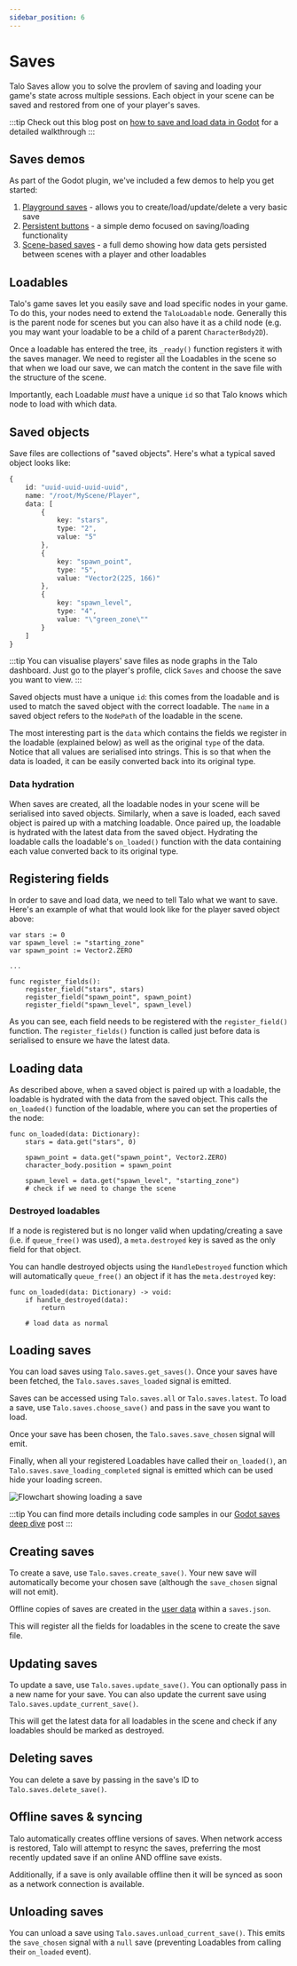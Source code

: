 ```yaml
---
sidebar_position: 6
---
```


# Saves

Talo Saves allow you to solve the provlem of saving and loading your game's state across multiple sessions. Each object in your scene can be saved and restored from one of your player's saves.

:::tip
Check out this blog post on [how to save and load data in Godot](https://trytalo.com/blog/game-saves-godot?utm_source=docs&utm_medium=tip) for a detailed walkthrough
:::

## Saves demos

As part of the Godot plugin, we've included a few demos to help you get started:
1. [Playground saves](https://github.com/TaloDev/godot/tree/develop/addons/talo/samples/playground) - allows you to create/load/update/delete a very basic save
2. [Persistent buttons](https://github.com/TaloDev/godot/tree/develop/addons/talo/samples/persistent_buttons) - a simple demo focused on saving/loading functionality
3. [Scene-based saves](https://github.com/TaloDev/godot/tree/develop/addons/talo/samples/multiscene_saves) - a full demo showing how data gets persisted between scenes with a player and other loadables

## Loadables

Talo's game saves let you easily save and load specific nodes in your game. To do this, your nodes need to extend the `TaloLoadable` node. Generally this is the parent node for scenes but you can also have it as a child node (e.g. you may want your loadable to be a child of a parent `CharacterBody2D`).

Once a loadable has entered the tree, its `_ready()` function registers it with the saves manager. We need to register all the Loadables in the scene so that when we load our save, we can match the content in the save file with the structure of the scene.

Importantly, each Loadable _must_ have a unique `id` so that Talo knows which node to load with which data.

## Saved objects

Save files are collections of "saved objects". Here's what a typical saved object looks like:

```typescript
{
	id: "uuid-uuid-uuid-uuid",
	name: "/root/MyScene/Player",
	data: [
		{
			key: "stars",
			type: "2",
			value: "5"
		},
		{
			key: "spawn_point",
			type: "5",
			value: "Vector2(225, 166)"
		},
		{
			key: "spawn_level",
			type: "4",
			value: "\"green_zone\""
		}
	]
}
```

:::tip
You can visualise players' save files as node graphs in the Talo dashboard. Just go to the player's profile, click `Saves` and choose the save you want to view.
:::

Saved objects must have a unique `id`: this comes from the loadable and is used to match the saved object with the correct loadable. The `name` in a saved object refers to the `NodePath` of the loadable in the scene.

The most interesting part is the `data` which contains the fields we register in the loadable (explained below) as well as the original `type` of the data. Notice that all values are serialised into strings. This is so that when the data is loaded, it can be easily converted back into its original type.

### Data hydration

When saves are created, all the loadable nodes in your scene will be serialised into saved objects. Similarly, when a save is loaded, each saved object is paired up with a matching loadable. Once paired up, the loadable is hydrated with the latest data from the saved object. Hydrating the loadable calls the loadable's `on_loaded()` function with the data containing each value converted back to its original type.

## Registering fields

In order to save and load data, we need to tell Talo what we want to save. Here's an example of what that would look like for the player saved object above:

```gdscript
var stars := 0
var spawn_level := "starting_zone"
var spawn_point := Vector2.ZERO

...

func register_fields():
	register_field("stars", stars)
	register_field("spawn_point", spawn_point)
	register_field("spawn_level", spawn_level)
```

As you can see, each field needs to be registered with the `register_field()` function. The `register_fields()` function is called just before data is serialised to ensure we have the latest data.

## Loading data

As described above, when a saved object is paired up with a loadable, the loadable is hydrated with the data from the saved object. This calls the `on_loaded()` function of the loadable, where you can set the properties of the node:

```gdscript
func on_loaded(data: Dictionary):
	stars = data.get("stars", 0)

	spawn_point = data.get("spawn_point", Vector2.ZERO)
	character_body.position = spawn_point

	spawn_level = data.get("spawn_level", "starting_zone")
	# check if we need to change the scene
```

### Destroyed loadables

If a node is registered but is no longer valid when updating/creating a save (i.e. if `queue_free()` was used), a `meta.destroyed` key is saved as the only field for that object.

You can handle destroyed objects using the `HandleDestroyed` function which will automatically `queue_free()` an object if it has the `meta.destroyed` key:

```gdscript
func on_loaded(data: Dictionary) -> void:
	if handle_destroyed(data):
		return

	# load data as normal
```

## Loading saves

You can load saves using `Talo.saves.get_saves()`. Once your saves have been fetched, the `Talo.saves.saves_loaded` signal is emitted.

Saves can be accessed using `Talo.saves.all` or `Talo.saves.latest`. To load a save, use `Talo.saves.choose_save()` and pass in the save you want to load.

Once your save has been chosen, the `Talo.saves.save_chosen` signal will emit.

Finally, when all your registered Loadables have called their `on_loaded()`, an `Talo.saves.save_loading_completed` signal is emitted which can be used hide your loading screen.

![Flowchart showing loading a save](/img/saves-flowchart.png)

:::tip
You can find more details including code samples in our [Godot saves deep dive](https://trytalo.com/blog/saves-deep-dive-godot?utm_source=docs&utm_medium=tip) post
:::

## Creating saves

To create a save, use `Talo.saves.create_save()`. Your new save will automatically become your chosen save (although the `save_chosen` signal will not emit).

Offline copies of saves are created in the [user data](https://docs.godotengine.org/en/stable/tutorials/io/data_paths.html#accessing-persistent-user-data-user) within a `saves.json`.

This will register all the fields for loadables in the scene to create the save file.

## Updating saves

To update a save, use `Talo.saves.update_save()`. You can optionally pass in a new name for your save. You can also update the current save using `Talo.saves.update_current_save()`.

This will get the latest data for all loadables in the scene and check if any loadables should be marked as destroyed.

## Deleting saves

You can delete a save by passing in the save's ID to `Talo.saves.delete_save()`.

## Offline saves & syncing

Talo automatically creates offline versions of saves. When network access is restored, Talo will attempt to resync the saves, preferring the most recently updated save if an online AND offline save exists.

Additionally, if a save is only available offline then it will be synced as soon as a network connection is available.

## Unloading saves

You can unload a save using `Talo.saves.unload_current_save()`. This emits the `save_chosen` signal with a `null` save (preventing Loadables from calling their `on_loaded` event).
